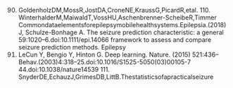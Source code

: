 90. GoldenholzDM,MossR,JostDA,CroneNE,KraussG,PicardR,etal. 110. WinterhalderM,MaiwaldT,VossHU,Aschenbrenner-ScheibeR,Timmer
Commondataelementsforepilepsymobilehealthsystems.Epilepsia.(2018) J, Schulze-Bonhage A. The seizure prediction characteristic: a general
59:1020–6.doi:10.1111/epi.14066 framework to assess and compare seizure prediction methods. Epilepsy
91. LeCun Y, Bengio Y, Hinton G. Deep learning. Nature. (2015) 521:436– Behav.(2003)4:318–25.doi:10.1016/S1525-5050(03)00105-7
44.doi:10.1038/nature14539 111. SnyderDE,EchauzJ,GrimesDB,LittB.Thestatisticsofapracticalseizure